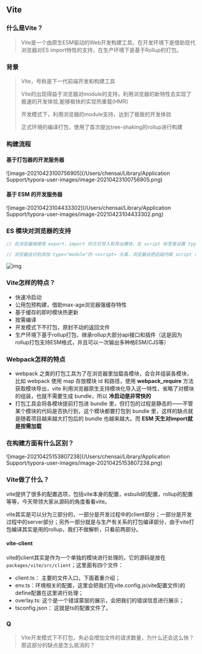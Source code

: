 

## Vite

### 什么是Vite？

> Vite是一个由原生ESM驱动的Web开发构建工具，在开发环境下是借助现代浏览器对ES import特性的支持，在生产环境下是基于Rollup的打包。

### 背景

> Vite，号称是下一代前端开发和构建工具
>
> Vite的出现得益于浏览器对module的支持，利用浏览器的新特性去实现了极速的开发体验,能够极快的实现热重载(HMR)
>
> 开发模式下，利用浏览器的module支持，达到了极致的开发体验
>
> 正式环境的编译打包，使用了首次提出tree-shaking的rollup进行构建

### 构建流程

#### 基于打包器的开发服务器

![image-20210423100756905](/Users/chensai/Library/Application Support/typora-user-images/image-20210423100756905.png)

#### 基于 ESM 的开发服务器

![image-20210423104433302](/Users/chensai/Library/Application Support/typora-user-images/image-20210423104433302.png)

### ES 模块对浏览器的支持

```javascript
// 在浏览器端使用 export、import 的方式导入和导出模块，在 script 标签里设置 type="module"

// 浏览器会识别添加 type="module"的 <script> 元素，浏览器会把这段内联 script 或者外链 script 认为是 ECMAScript 模块，浏览器将对其内部的 import 引用发起 http 请求获取模块内容。
```

![img](https://segmentfault.com/img/remote/1460000023016728)

### Vite怎样的特点？

- 快速冷启动
- 公用包预构建，借助max-age浏览器强缓存特性
- 基于缓存的即时模块热更新
- 按需编译
- 开发模式下不打包，原封不动的返回文件
- 生产环境下基于rollup打包，继承rollup大部分api接口和插件（这是因为rollup打包支持ESM格式，并且可以一次输出多种格ESM/CJS等）

### Webpack怎样的特点

- webpack 之类的打包工具为了在浏览器里加载各模块，会合并组装各模块，比如 webpack 使用 map 存放模块 id 和路径，使用 **webpack_require** 方法获取模块导出，vite 利用浏览器原生支持模块化导入这一特性，省略了对模块的组装，也就不需要生成 bundle，所以 **冷启动是非常快的**
- 打包工具会将各模块提前打包进 bundle 里，但打包的过程是静态的——不管某个模块的代码是否执行到，这个模块都要打包到 bundle 里，这样的缺点就是随着项目越来越大打包后的 bundle 也越来越大。而 **ESM 天生对import就是按需加载**

### 在构建方面有什么区别？

![image-20210425153807238](/Users/chensai/Library/Application Support/typora-user-images/image-20210425153807238.png)

### Vite做了什么？

vite提供了很多的配置选项，包括vite本身的配置，esbuild的配置，rollup的配置等等，今天带领大家从源码的角度看看vite。

vite其实是可以分为三部分的，一部分是开发过程中的client部分；一部分是开发过程中的server部分；另外一部分就是与生产有关系的打包编译部分，由于vite打包编译其实是用的rollup，我们不做解析，只看前两部分。

#### vite-client

 vite的client其实是作为一个单独的模块进行处理的，它的源码是放在`packages/vite/src/client`；这里面有四个文件：

- client.ts： 主要的文件入口，下面着重介绍；
- env.ts：环境相关的配置，这里会把我们在vite.config.js(vite配置文件)的define配置在这里进行处理；
- overlay.ts: 这个是一个错误蒙层的展示，会把我们的错误信息进行展示；
- tsconfig.json： 这就是ts的配置文件了。



### Q

>  Vite开发模式下不打包，务必会增加文件的请求数量，为什么还会这么快？那这部分的缺点是怎么抵消的？



